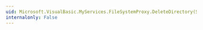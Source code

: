 ```yaml
---
uid: Microsoft.VisualBasic.MyServices.FileSystemProxy.DeleteDirectory(System.String,Microsoft.VisualBasic.FileIO.UIOption,Microsoft.VisualBasic.FileIO.RecycleOption,Microsoft.VisualBasic.FileIO.UICancelOption)
internalonly: False
---
```


